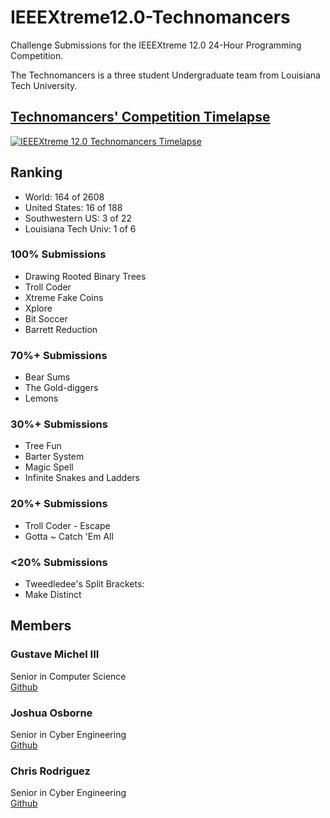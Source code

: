# IEEEXtreme12.0-Technomancers
Challenge Submissions for the IEEEXtreme 12.0 24-Hour Programming Competition.

The Technomancers is a three student Undergraduate team from Louisiana Tech University.

## [Technomancers' Competition Timelapse](https://www.youtube.com/watch?v=nKsjV7qJ13A)
[![IEEEXtreme 12.0 Technomancers Timelapse](http://img.youtube.com/vi/nKsjV7qJ13A/0.jpg)](https://www.youtube.com/watch?v=nKsjV7qJ13A)

## Ranking
* World: 164 of 2608
* United States: 16 of 188
* Southwestern US: 3 of 22
* Louisiana Tech Univ: 1 of 6

### 100% Submissions
* Drawing Rooted Binary Trees
* Troll Coder
* Xtreme Fake Coins
* Xplore
* Bit Soccer
* Barrett Reduction

### 70%+ Submissions
* Bear Sums
* The Gold-diggers
* Lemons

### 30%+ Submissions
* Tree Fun
* Barter System
* Magic Spell
* Infinite Snakes and Ladders

### 20%+ Submissions
* Troll Coder - Escape
* Gotta ~ Catch 'Em All

### <20% Submissions
* Tweedledee's Split Brackets:
* Make Distinct

## Members

### Gustave Michel III
Senior in Computer Science  
[Github](https://github.com/gurustave)

### Joshua Osborne
Senior in Cyber Engineering  
[Github](https://github.com/JoshuaOsborneCYEN)

### Chris Rodriguez
Senior in Cyber Engineering  
[Github](https://github.com/chrizrodz)
